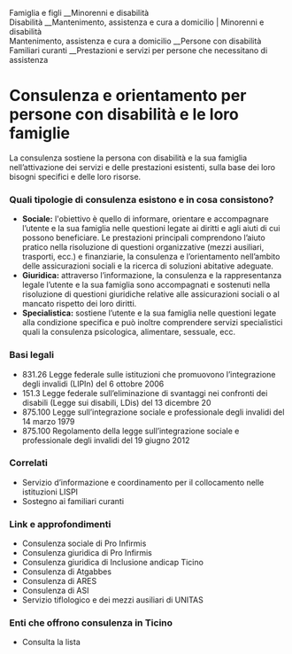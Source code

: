 Famiglia e figli __Minorenni e disabilità  
Disabilità __Mantenimento, assistenza e cura a domicilio | Minorenni e
disabilità  
Mantenimento, assistenza e cura a domicilio __Persone con disabilità  
Familiari curanti __Prestazioni e servizi per persone che necessitano di
assistenza  

#  Consulenza e orientamento per persone con disabilità e le loro famiglie

La consulenza sostiene la persona con disabilità e la sua famiglia
nell’attivazione dei servizi e delle prestazioni esistenti, sulla base dei
loro bisogni specifici e delle loro risorse.

### Quali tipologie di consulenza esistono e in cosa consistono?

  *  **Sociale:** l'obiettivo è quello di informare, orientare e accompagnare l’utente e la sua famiglia nelle questioni legate ai diritti e agli aiuti di cui possono beneficiare. Le prestazioni principali comprendono l’aiuto pratico nella risoluzione di questioni organizzative (mezzi ausiliari, trasporti, ecc.) e finanziarie, la consulenza e l’orientamento nell’ambito delle assicurazioni sociali e la ricerca di soluzioni abitative adeguate.
  *  **Giuridica:** attraverso l’informazione, la consulenza e la rappresentanza legale l’utente e la sua famiglia sono accompagnati e sostenuti nella risoluzione di questioni giuridiche relative alle assicurazioni sociali o al mancato rispetto dei loro diritti.
  *  **Specialistica:** sostiene l’utente e la sua famiglia nelle questioni legate alla condizione specifica e può inoltre comprendere servizi specialistici quali la consulenza psicologica, alimentare, sessuale, ecc.

### Basi legali

  * 831.26 Legge federale sulle istituzioni che promuovono l’integrazione degli invalidi (LIPIn) del 6 ottobre 2006
  * 151.3 Legge federale sull’eliminazione di svantaggi nei confronti dei disabili (Legge sui disabili, LDis) del 13 dicembre 20
  * 875.100 Legge sull’integrazione sociale e professionale degli invalidi del 14 marzo 1979
  * 875.100 Regolamento della legge sull’integrazione sociale e professionale degli invalidi del 19 giugno 2012

### Correlati

  * Servizio d’informazione e coordinamento per il collocamento nelle istituzioni LISPI
  * Sostegno ai familiari curanti

### Link e approfondimenti

  * Consulenza sociale di Pro Infirmis
  * Consulenza giuridica di Pro Infirmis
  * Consulenza giuridica di Inclusione andicap Ticino
  * Consulenza di Atgabbes
  * Consulenza di ARES
  * Consulenza di ASI
  * Servizio tiflologico e dei mezzi ausiliari di UNITAS

### Enti che offrono consulenza in Ticino

  * Consulta la lista

